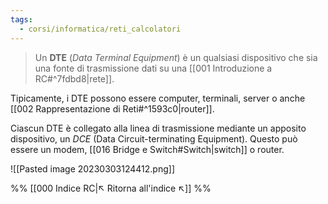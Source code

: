 ```yaml
---
tags:
  - corsi/informatica/reti_calcolatori
---
```

>Un **DTE** (*Data Terminal Equipment*) è un qualsiasi dispositivo che sia una fonte di trasmissione dati su una [[001 Introduzione a RC#^7fdbd8|rete]].

Tipicamente, i DTE possono essere computer, terminali, server o anche [[002 Rappresentazione di Reti#^1593c0|router]].

Ciascun DTE è collegato alla linea di trasmissione mediante un apposito dispositivo, un *DCE* (Data Circuit-terminating Equipment).
Questo può essere un modem, [[016 Bridge e Switch#Switch|switch]] o router.

![[Pasted image 20230303124412.png]]

%%
[[000 Indice RC|↖ Ritorna all'indice ↖]]
%%
